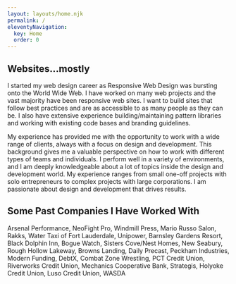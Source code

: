 ```yaml
---
layout: layouts/home.njk
permalink: /
eleventyNavigation:
  key: Home
  order: 0
---
```


## Websites...mostly

I started my web design career as Responsive Web Design was bursting onto the World Wide Web. I have worked on many web projects and the vast majority have been responsive web sites. I want to build sites that follow best practices and are as accessible to as many people as they can be. I also have extensive experience building/maintaining pattern libraries and working with existing code bases and branding guidelines.

My experience has provided me with the opportunity to work with a wide range of clients, always with a focus on design and development. This background gives me a valuable perspective on how to work with different types of teams and individuals. I perform well in a variety of environments, and I am deeply knowledgeable about a lot of topics inside the design and development world. My experience ranges from small one-off projects with solo entrepreneurs to complex projects with large corporations. I am passionate about design and development that drives results.

## Some Past Companies I Have Worked With
Arsenal Performance, NeoFight Pro, Windmill Press, Mario Russo Salon, Rakks, Water Taxi of Fort Lauderdale, Unipower, Barnsley Gardens Resort, Black Dolphin Inn, Bogue Watch, Sisters Cove/Nest Homes, New Seabury, Rough Hollow Lakeway, Browns Landing, Daily Precast, Peckham Industries, Modern Funding, DebtX, Combat Zone Wrestling, PCT Credit Union, Riverworks Credit Union, Mechanics Cooperative Bank, Strategis, Holyoke Credit Union, Luso Credit Union, WASDA